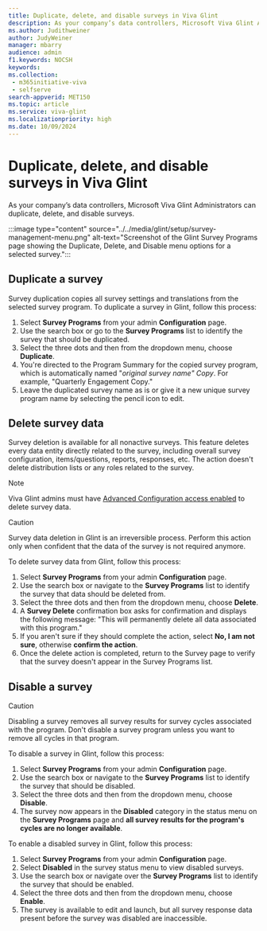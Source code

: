 ```yaml
---
title: Duplicate, delete, and disable surveys in Viva Glint
description: As your company’s data controllers, Microsoft Viva Glint Administrators can, duplicate, delete, and disable surveys.  
ms.author: Judithweiner
author: JudyWeiner
manager: mbarry
audience: admin
f1.keywords: NOCSH
keywords: 
ms.collection: 
 - m365initiative-viva
 - selfserve
search-appverid: MET150
ms.topic: article
ms.service: viva-glint 
ms.localizationpriority: high 
ms.date: 10/09/2024
---
```


# Duplicate, delete, and disable surveys in Viva Glint

As your company’s data controllers, Microsoft Viva Glint Administrators can duplicate, delete, and disable surveys.

:::image type="content" source="../../media/glint/setup/survey-management-menu.png" alt-text="Screenshot of the Glint Survey Programs page showing the Duplicate, Delete, and Disable menu options for a selected survey.":::

## Duplicate a survey

Survey duplication copies all survey settings and translations from the selected survey program. To duplicate a survey in Glint, follow this process:

1.  Select **Survey Programs** from your admin **Configuration** page. 
1.  Use the search box or go to the **Survey Programs** list to identify the survey that should be duplicated.
1.  Select the three dots and then from the dropdown menu, choose **Duplicate**.
1.  You're directed to the Program Summary for the copied survey program, which is automatically named "*original survey name" Copy*. For example, "Quarterly Engagement Copy."
1.  Leave the duplicated survey name as is or give it a new unique survey program name by selecting the pencil icon to edit.

## Delete survey data

Survey deletion is available for all nonactive surveys. This feature deletes every data entity directly related to the survey, including overall survey configuration, items/questions, reports, responses, etc. The action doesn't delete distribution lists or any roles related to the survey. 

> [!NOTE]
> Viva Glint admins must have [Advanced Configuration access enabled](../../viva/glint/setup/understand-advanced-configuration.md#grant-access-to-an-existing-admin-user) to delete survey data.

> [!CAUTION]
> Survey data deletion in Glint is an irreversible process. Perform this action only when confident that the data of the survey is not required anymore. 

To delete survey data from Glint, follow this process:

1.  Select **Survey Programs** from your admin **Configuration** page. 
1.  Use the search box or navigate to the **Survey Programs** list to identify the survey that data should be deleted from. 
1.  Select the three dots and then from the dropdown menu, choose **Delete**.
1.  A **Survey Delete** confirmation box asks for confirmation and displays the following message: "This will permanently delete all data associated with this program."
1.  If you aren't sure if they should complete the action, select **No, I am not sure**, otherwise **confirm the action**. 
1.  Once the delete action is completed, return to the Survey page to verify that the survey doesn't appear in the Survey Programs list.

## Disable a survey

> [!CAUTION]
> Disabling a survey removes all survey results for survey cycles associated with the program. Don't disable a survey program unless you want to remove all cycles in that program.

To disable a survey in Glint, follow this process:

1.  Select **Survey Programs** from your admin **Configuration** page. 
1.  Use the search box or navigate to the **Survey Programs** list to identify the survey that should be disabled. 
1.  Select the three dots and then from the dropdown menu, choose **Disable**.
1.  The survey now appears in the **Disabled** category in the status menu on the **Survey Programs** page and **all survey results for the program's cycles are no longer available**.

To enable a disabled survey in Glint, follow this process:

1.  Select **Survey Programs** from your admin **Configuration** page. 
1.  Select **Disabled** in the survey status menu to view disabled surveys.
2.  Use the search box or navigate over the **Survey Programs** list to identify the survey that should be enabled. 
1.  Select the three dots and then from the dropdown menu, choose **Enable**.
2.  The survey is available to edit and launch, but all survey response data present before the survey was disabled are inaccessible.
